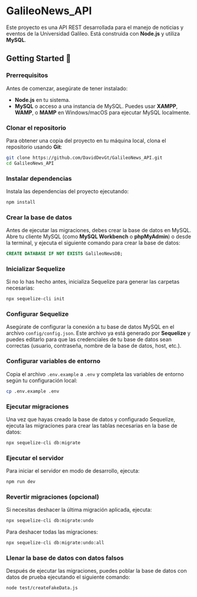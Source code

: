 # GalileoNews_API

Este proyecto es una API REST desarrollada para el manejo de noticias y eventos de la Universidad Galileo. Está construida con **Node.js** y utiliza **MySQL**.

## Getting Started 🚀

### Prerrequisitos

Antes de comenzar, asegúrate de tener instalado:

- **Node.js** en tu sistema.
- **MySQL** o acceso a una instancia de MySQL. Puedes usar **XAMPP**, **WAMP**, o **MAMP** en Windows/macOS para ejecutar MySQL localmente.

### Clonar el repositorio

Para obtener una copia del proyecto en tu máquina local, clona el repositorio usando **Git**:

```bash
git clone https://github.com/DavidDevGt/GalileoNews_API.git
cd GalileoNews_API
```

### Instalar dependencias

Instala las dependencias del proyecto ejecutando:

```bash
npm install
```

### Crear la base de datos

Antes de ejecutar las migraciones, debes crear la base de datos en MySQL. Abre tu cliente MySQL (como **MySQL Workbench** o **phpMyAdmin**) o desde la terminal, y ejecuta el siguiente comando para crear la base de datos:

```sql
CREATE DATABASE IF NOT EXISTS GalileoNewsDB;
```

### Inicializar Sequelize

Si no lo has hecho antes, inicializa Sequelize para generar las carpetas necesarias:

```bash
npx sequelize-cli init
```

### Configurar Sequelize

Asegúrate de configurar la conexión a tu base de datos MySQL en el archivo `config/config.json`. Este archivo ya está generado por **Sequelize** y puedes editarlo para que las credenciales de tu base de datos sean correctas (usuario, contraseña, nombre de la base de datos, host, etc.).

### Configurar variables de entorno

Copia el archivo `.env.example` a `.env` y completa las variables de entorno según tu configuración local:

```bash
cp .env.example .env
```

### Ejecutar migraciones

Una vez que hayas creado la base de datos y configurado Sequelize, ejecuta las migraciones para crear las tablas necesarias en la base de datos:

```bash
npx sequelize-cli db:migrate
```

### Ejecutar el servidor

Para iniciar el servidor en modo de desarrollo, ejecuta:

```bash
npm run dev
```

### Revertir migraciones (opcional)

Si necesitas deshacer la última migración aplicada, ejecuta:

```bash
npx sequelize-cli db:migrate:undo
```

Para deshacer todas las migraciones:

```bash
npx sequelize-cli db:migrate:undo:all
```

### Llenar la base de datos con datos falsos

Después de ejecutar las migraciones, puedes poblar la base de datos con datos de prueba ejecutando el siguiente comando:

```bash
node test/createFakeData.js
```
